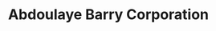 ---
title: "Abdoulaye Barry Corporation"
url: /zwedru/abdoulaye-barry-corporation/
shop: electronics
---